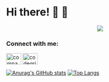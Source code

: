 <h1>Hi there! 👋 🤖</h1>
<p align="center">
  <a href="https://github.com/DenverCoder1/readme-typing-svg"><img src="https://readme-typing-svg.herokuapp.com?font=Time+New+Roman&color=cyan&size=25&center=true&vCenter=true&width=600&height=100&lines=I'm Luis Alvarado;++;Self-taught+Front-End+Developer,;Computer+Science+Student,;CTF+Newbie,;Active+Learner/Researcher,;Love+to+learn+new+stuffs..<3"></a>
</p>
<h3 align="left">Connect with me:</h3>
<p align="left">
<a href="https://linkedin.com/in/company/codegrills" target="blank"><img align="center" src="https://raw.githubusercontent.com/rahuldkjain/github-profile-readme-generator/master/src/images/icons/Social/linked-in-alt.svg" alt="company/codegrills" height="30" width="40" /></a>
<a href="https://www.youtube.com/c/codegrills" target="blank"><img align="center" src="https://raw.githubusercontent.com/rahuldkjain/github-profile-readme-generator/master/src/images/icons/Social/youtube.svg" alt="codegrills" height="30" width="40" /></a>
</p>

[![Anurag's GitHub stats](https://github-readme-stats.vercel.app/api?username=LuisAlvarado25)](https://github.com/LuisAlvarado25/github-readme-stats)
[![Top Langs](https://github-readme-stats.vercel.app/api/top-langs/?username=LuisAlvarado25&layout=donut)](https://github.com/LuisAlvarado25/github-readme-stats)
